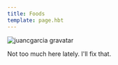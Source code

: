 ```yaml
---
title: Foods
template: page.hbt
---
```


<img alt="juancgarcia gravatar" src="/assets/img/home_main.jpg" class="main"/>

Not too much here lately. I'll fix that.